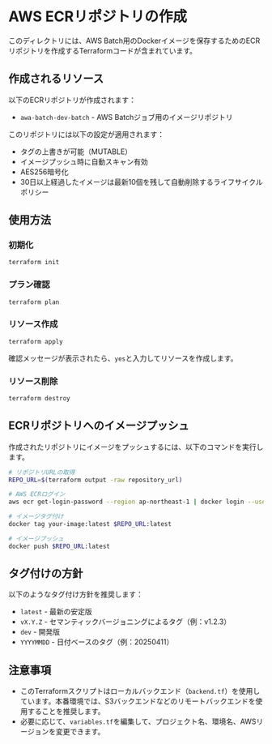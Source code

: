 # AWS ECRリポジトリの作成

このディレクトリには、AWS Batch用のDockerイメージを保存するためのECRリポジトリを作成するTerraformコードが含まれています。

## 作成されるリソース

以下のECRリポジトリが作成されます：

- `awa-batch-dev-batch` - AWS Batchジョブ用のイメージリポジトリ

このリポジトリには以下の設定が適用されます：

- タグの上書きが可能（MUTABLE）
- イメージプッシュ時に自動スキャン有効
- AES256暗号化
- 30日以上経過したイメージは最新10個を残して自動削除するライフサイクルポリシー

## 使用方法

### 初期化

```bash
terraform init
```

### プラン確認

```bash
terraform plan
```

### リソース作成

```bash
terraform apply
```

確認メッセージが表示されたら、`yes`と入力してリソースを作成します。

### リソース削除

```bash
terraform destroy
```

## ECRリポジトリへのイメージプッシュ

作成されたリポジトリにイメージをプッシュするには、以下のコマンドを実行します。

```bash
# リポジトリURLの取得
REPO_URL=$(terraform output -raw repository_url)

# AWS ECRログイン
aws ecr get-login-password --region ap-northeast-1 | docker login --username AWS --password-stdin $(echo $REPO_URL | cut -d '/' -f 1)

# イメージタグ付け
docker tag your-image:latest $REPO_URL:latest

# イメージプッシュ
docker push $REPO_URL:latest
```

## タグ付けの方針

以下のようなタグ付け方針を推奨します：

- `latest` - 最新の安定版
- `vX.Y.Z` - セマンティックバージョニングによるタグ（例：v1.2.3）
- `dev` - 開発版
- `YYYYMMDD` - 日付ベースのタグ（例：20250411）

## 注意事項

- このTerraformスクリプトはローカルバックエンド（`backend.tf`）を使用しています。本番環境では、S3バックエンドなどのリモートバックエンドを使用することを推奨します。
- 必要に応じて、`variables.tf`を編集して、プロジェクト名、環境名、AWSリージョンを変更できます。
